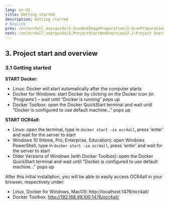 ```yaml
---
lang: en-US
title: Getting started
description: Getting started
# NavLink
prev: /en/ocr4all_userguide/2.ScanAndImagePreparation/2-ScanPreparation.md
next: /en/ocr4all_userguide/3.ProjectStartAndOverview/3.2-Project Overview.md
---
```

## 3.	Project start and overview

### 3.1	Getting started

**START Docker:**
- Linux: Docker will start automatically after the computer starts
- Docker for Windows: start Docker by clicking on the Docker icon (in ‘Programs’) – wait until “Docker is running” pops up
- Docker Toolbox: open the Docker QuickStart terminal and wait until “Docker is configured to use default machine…” pops up

**START OCR4all:**
- Linux: open the terminal, type in `docker start -ia ocr4all`, press 'enter' and wait for the server to start
- Windows 10 (Home, Pro, Enterprise, Education): open Windows PowerShell, type in `docker start -ia ocr4all`, press 'enter' and wait for the server to start
- Older Versions of Windows (with Docker Toolbox): open the Docker QuickStart terminal and wait until “Docker is configured to use default machine…” pops up

After this initial installation, you will be able to easily access OCR4all in your browser, respectively under:
- Linux, Docker for Windows, MacOS: http://localhost:1476/ocr4all/
- Docker Toolbox: http://192.168.99.100:1476/ocr4all/
